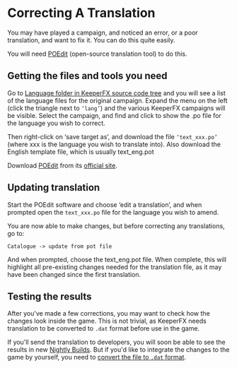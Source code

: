 # Correcting A Translation #

You may have played a campaign, and noticed an error, or a poor translation, and want to fix it. You can do this quite easily.

You will need [POEdit](POEdit.md) (open-source translation tool) to do this.

## Getting the files and tools you need ##

Go to [Language folder in KeeperFX source code tree](http://code.google.com/p/keeperfx/source/browse/#svn%2Ftrunk%2Fkeeperfx%2Flang%253Fstate%253Dclosed) and you will see a list of the language files for the original campaign. Expand the menu on the left (click the triangle next to `‘lang’`) and the various KeeperFX campaigns will be visible. Select the campaign, and find and click to show the .po file for the language you wish to correct.

Then right-click on ‘save target as’, and download the file `‘text_xxx.po’` (where xxx is the language you wish to translate into). Also download the English template file, which is usually text\_eng.pot

Download [POEdit](POEdit.md) from its [official site](http://www.poedit.net/download.php).

## Updating translation ##

Start the POEdit software and choose ‘edit a translation’, and when prompted open the `text_xxx.po` file for the language you wish to amend.

You are now able to make changes, but before correcting any translations, go to:

`Catalogue -> update from pot file`

And when prompted, choose the text\_eng.pot file. When complete, this will highlight all pre-existing changes needed for the translation file, as it may have been changed since the first translation.

## Testing the results ##

After you've made a few corrections, you may want to check how the changes look inside the game. This is not trivial, as KeeperFX needs translation to be converted to `.dat` format before use in the game.

If you'll send the translation to developers, you will soon be able to see the results in new [Nightly Builds](http://keeper.lubiki.pl/html/dk_keeperfx_nightly.php). But if you'd like to integrate the changes to the game by yourself, you need to [convert the file to `.dat` format](ConvertPoToDat.md).